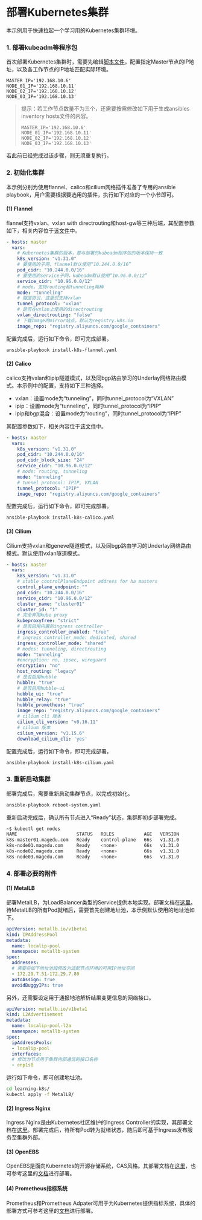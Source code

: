 # 部署Kubernetes集群

本示例用于快速拉起一个学习用的Kubernetes集群环境。

### 1. 部署kubeadm等程序包

首次部署Kubernetes集群时，需要先编辑[脚本文件](cluster-install.sh)，配置指定Master节点的IP地址，以及各工作节点的IP地址匹配实际环境。

```
MASTER_IP='192.168.10.6'
NODE_01_IP='192.168.10.11'
NODE_02_IP='192.168.10.12'
NODE_03_IP='192.168.10.13'
```

> 提示：若工作节点数量不为三个，还需要按需修改如下用于生成ansibles inventory hosts文件的内容。
>
> ```
> MASTER_IP='192.168.10.6'
> NODE_01_IP='192.168.10.11'
> NODE_02_IP='192.168.10.12'
> NODE_03_IP='192.168.10.13'
> ```

若此前已经完成过该步骤，则无须重复执行。

### 2. 初始化集群

本示例分别为使用flannel、calico和cilium网络插件准备了专用的ansible playbook，用户需要根据要选用的插件，执行如下对应的一个小节即可。

#### (1) Flannel

flannel支持vxlan、vxlan with directrouting和host-gw等三种后端，其配置参数如下，相关内容位于[该文件](install-k8s-flannel.yaml)中。

```yaml
- hosts: master
  vars:
    # Kubernetes集群的版本，要与部署的kubeadm程序包的版本保持一致
    k8s_version: "v1.31.0"
    # 要使用的子网，flannel默认使用“10.244.0.0/16”
    pod_cidr: "10.244.0.0/16"
    # 要使用的service子网，kubeadm默认使用“10.96.0.0/12”
    service_cidr: "10.96.0.0/12"
    # mode，支持routing和tunneling两种
    mode: "tunneling"
    # 隧道协议，这里仅支持vxlan
    tunnel_protocol: "vxlan"
    # 是否在vxlan上使用的directrouting    
    vxlan_directrouting: "false"
    # 下载Image的mirror站点，默认为registry.k8s.io
    image_repo: "registry.aliyuncs.com/google_containers"
```

配置完成后，运行如下命令，即可完成部署。

```bash
ansible-playbook install-k8s-flannel.yaml
```

#### (2) Calico

calico支持vxlan和ipip隧道模式，以及同bgp路由学习的Underlay网络路由模式。本示例中的配置，支持如下三种选择。

- vxlan：设置mode为“tunneling”，同时tunnel_protocol为“VXLAN”
- ipip：设置mode为“tunneling”，同时tunnel_protocol为“IPIP”
- ipip和bgp混合：设置mode为“routing”，同时tunnel_protocol为“IPIP”

其配置参数如下，相关内容位于[该文件](install-k8s-calico.yaml)中。

```yaml
- hosts: master
  vars:
    k8s_version: "v1.31.0"
    pod_cidr: "10.244.0.0/16"
    pod_cidr_block_size: "24"
    service_cidr: "10.96.0.0/12"
    # mode: routing, tunneling
    mode: "tunneling"
    # tunnel protocol: IPIP, VXLAN
    tunnel_protocol: "IPIP"
    image_repo: "registry.aliyuncs.com/google_containers"
```

配置完成后，运行如下命令，即可完成部署。

```bash
ansible-playbook install-k8s-calico.yaml
```

#### (3) Cilium

Cilium支持vxlan和geneve隧道模式，以及同bgp路由学习的Underlay网络路由模式。默认使用vxlan隧道模式。

```yaml
- hosts: master
  vars:
    k8s_version: "v1.31.0"
    # stable controlPlaneEndpoint address for ha masters
    control_plane_endpoint: ""
    pod_cidr: "10.244.0.0/16"
    service_cidr: "10.96.0.0/12"
    cluster_name: "cluster01"
    cluster_id: "1"
    # 完全弃用kube proxy
    kubeproxyfree: "strict"
    # 是否启用内置的ingress controller
    ingress_controller_enabled: "true" 
    # ingress_controller_mode: dedicated, shared
    ingress_controller_mode: "shared"
    # modes: tunneling, directrouting
    mode: "tunneling"
    #encryption: no, ipsec, wireguard
    encryption: "no"
    host_routing: "legacy"
    # 是否启用hubble
    hubble: "true"
    # 是否启用hubble-ui
    hubble_ui: "true"
    hubble_relay: "true"
    hubble_prometheus: "true"
    image_repo: "registry.aliyuncs.com/google_containers"
    # cilium cli 版本
    cilium_cli_version: "v0.16.11"
    # cilium 版本
    cilium_version: "v1.15.6"
    download_cilium_cli: 'yes'

```

配置完成后，运行如下命令，即可完成部署。

```bash
ansible-playbook install-k8s-cilium.yaml
```

### 3. 重新启动集群

部署完成后，需要重新启动集群节点，以完成初始化。

```bash
ansible-playbook reboot-system.yaml
```

重新启动完成后，确认所有节点进入“Ready”状态，集群即初步部署完成。

```bash
~$ kubectl get nodes
NAME                      STATUS   ROLES           AGE   VERSION
k8s-master01.magedu.com   Ready    control-plane   66s   v1.31.0
k8s-node01.magedu.com     Ready    <none>          66s   v1.31.0
k8s-node02.magedu.com     Ready    <none>          66s   v1.31.0
k8s-node03.magedu.com     Ready    <none>          66s   v1.31.0
```

### 4. 部署必要的附件

#### (1) MetalLB

部署MetalLB，为LoadBalancer类型的Service提供本地实现。部署文档在[这里](https://metallb.universe.tf/installation/)。待MetalLB的所有Pod就绪后，需要首先创建地址池，本示例默认使用的地址池如下。

```yaml
apiVersion: metallb.io/v1beta1
kind: IPAddressPool
metadata:
  name: localip-pool
  namespace: metallb-system
spec:
  addresses:
  # 需要将如下地址池段修改为适配节点环境的可用IP地址空间
  - 172.29.7.51-172.29.7.80
  autoAssign: true
  avoidBuggyIPs: true

```

另外，还需要设定用于通报地池解析结果变更信息的网络接口。

```yaml
apiVersion: metallb.io/v1beta1
kind: L2Advertisement
metadata:
  name: localip-pool-l2a
  namespace: metallb-system
spec:
  ipAddressPools:
  - localip-pool
  interfaces:
  # 修改为节点用于集群内部通信的接口名称
  - enp1s0
```

运行如下命令，即可创建地址池。

```bash
cd learning-k8s/
kubectl apply -f MetalLB/
```

#### (2) Ingress Nginx

Ingress Nginx是由Kubernetes社区维护的Ingress Controller的实现，其部署文档在[这里](https://kubernetes.github.io/ingress-nginx/deploy/)。部署完成后，待所有Pod转为就绪状态，随后即可基于Ingress发布服务至集群外部。

#### (3) OpenEBS

OpenEBS是面向Kubernetes的开源存储系统，CAS风格。其部署文档在[这里](https://openebs.io/docs/quickstart-guide/installation)，也可参考这里的[文档](../OpenEBS/)进行部署。

#### (4) Prometheus指标系统

Prometheus和Prometheus Adpater可用于为Kubernetes提供指标系统，具体的部署方式可参考这里的[文档](https://github.com/iKubernetes/k8s-prom/tree/master/helm)进行部署。
